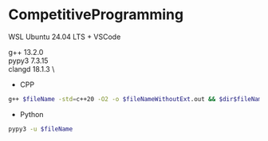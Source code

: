 # CompetitiveProgramming

WSL Ubuntu 24.04 LTS  +  VSCode 

g++ 13.2.0 \
pypy3 7.3.15 \
clangd 18.1.3 \

- CPP
```sh
g++ $fileName -std=c++20 -O2 -o $fileNameWithoutExt.out && $dir$fileNameWithoutExt.out
```

- Python
```sh
pypy3 -u $fileName
```
